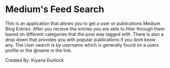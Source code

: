 <h1> Medium's Feed Search </h2>

This is an application that allows you to get a user or publications Medium Blog Entries.
After you recieve the entries you are able to filter through them based on different categories that the post was tagged with.
There is also a drop down that provides you with popular publications if you dont know any. 
The User search is by username which is generally found on a users profile or the @name in the link.

Created By: Kiyana Dunlock
